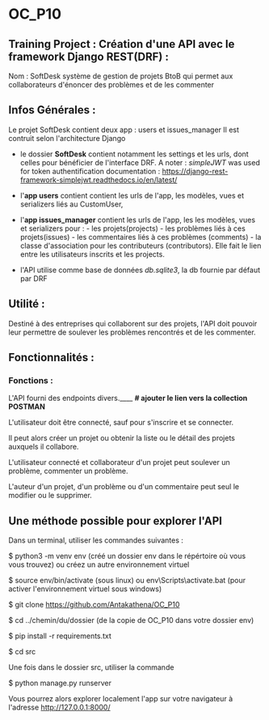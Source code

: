 # OC_P10


## Training Project : Création d'une API avec le framework Django REST(DRF) :
Nom : SoftDesk
système de gestion de projets BtoB qui permet aux collaborateurs d'énoncer des problèmes et de les commenter


## Infos Générales :
Le projet SoftDesk contient deux app : users et issues_manager
Il est contruit selon l'architecture Django
- le dossier **SoftDesk** contient notamment les settings et les urls,
    dont celles pour bénéficier de l'interface DRF.
    A noter : *simpleJWT* was used for token authentification
        documentation : https://django-rest-framework-simplejwt.readthedocs.io/en/latest/

- l'**app users** contient contient les urls de l'app, les modèles, vues et serializers liés au CustomUser,
- l'**app issues_manager** contient les urls de l'app,  les les modèles, vues et serializers pour :
        - les projets(projects)
        - les problèmes liés à ces projets(issues)
        - les commentaires liés à ces problèmes (comments)
        - la classe d'association pour les contributeurs (contributors).
            Elle fait le lien entre les utilisateurs inscrits et les projects.
- l'API utilise comme base de données *db.sqlite3*, la db fournie par défaut par DRF


## Utilité :
Destiné à des entreprises qui collaborent sur des projets,
l'API doit pouvoir leur permettre de soulever les problèmes rencontrés et de les commenter.


## Fonctionnalités :

### Fonctions :
L'API fourni des endpoints divers.____ **# ajouter le lien vers la collection POSTMAN**

L'utilisateur doit être connecté, sauf pour s'inscrire et se connecter.

Il peut alors créer un projet ou obtenir la liste ou le détail des projets auxquels il collabore.

L'utilisateur connecté et collaborateur d'un projet peut soulever un problème, commenter un problème.

L'auteur d'un projet, d'un problème ou d'un commentaire peut seul le modifier ou le supprimer.


## Une méthode possible pour explorer l'API
Dans un terminal, utiliser les commandes suivantes :

$ python3 -m venv env 
(créé un dossier env dans le répértoire où vous vous trouvez)
ou créez un autre environnement virtuel

$ source env/bin/activate (sous linux) ou env\Scripts\activate.bat (pour activer l'environnement virtuel sous windows)

$ git clone https://github.com/Antakathena/OC_P10

$ cd ../chemin/du/dossier (de la copie de OC_P10 dans votre dossier env)

$ pip install -r requirements.txt

$ cd src

Une fois dans le dossier src, utiliser la commande 

$ python manage.py runserver

Vous pourrez alors explorer localement l'app
sur votre navigateur à l'adresse http://127.0.0.1:8000/
